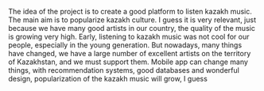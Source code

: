 The idea of the project is to create a good platform to listen kazakh music. The main aim is to popularize kazakh culture. I guess it is very relevant, just because we have many good artists in our country, the quality of the music is growing very high. Early, listening to kazakh music was not cool for our people, especially in the young generation. But nowadays, many things have changed, we have a large number of excellent artists on the territory of Kazakhstan, and we must support them. Mobile app can change many things, with recommendation systems, good databases and wonderful design, popularization of the kazakh music will grow, I guess 
